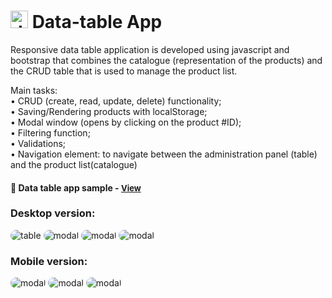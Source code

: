 # <span><img src="./images/inspection.png" alt=data-table style="height: 1em;"></span> Data-table App

Responsive data table application is developed using javascript and bootstrap that combines the catalogue (representation of the products) and the CRUD table that is used to manage the product list. 

Main tasks:
<br>• CRUD (create, read, update, delete) functionality;
<br>• Saving/Rendering products with localStorage;
<br>• Modal window (opens by clicking on the product #ID);
<br>• Filtering function;
<br>• Validations;
<br>• Navigation element: to navigate between the administration panel (table) and the product list(catalogue)

<h4>🔹  Data table app sample - <a href="https://simonakom.github.io/data-table-app/admin.html" style="font-size:small;">View</a><h4>

### Desktop version:
<div>
    <img src="./images/main.png" alt="table" style="border-radius: 10px; display: inline-block;" />
    <img src="./images/table.png" alt="modal" style="border-radius: 10px; display: inline-block;" />
    <img src="./images/modal.png" alt="modal" style="border-radius: 10px; display: inline-block;" />
    <img src="./images/products.png" alt="modal" style="border-radius: 10px; display: inline-block;" />

### Mobile version:
   <img src="./images/responsive-main.png" alt="modal" style="border-radius: 10px; display: inline-block;" />
   <img src="./images/responsive-modal.png" alt="modal" style="border-radius: 10px; display: inline-block;" />
   <img src="./images/responsive-products.png" alt="modal" style="border-radius: 10px; display: inline-block;" />
</div>









